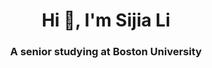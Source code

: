 <h1 align="center">Hi 👋, I'm Sijia Li</h1>
<h3 align="center">A senior studying at Boston University</h3>

